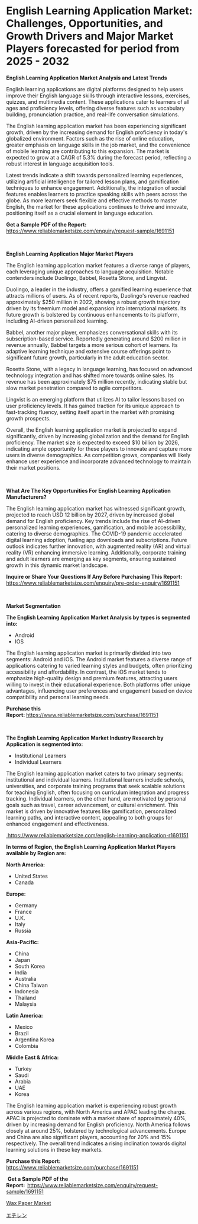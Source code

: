 <p><h1>English Learning Application Market: Challenges, Opportunities, and Growth Drivers and Major Market Players forecasted for period from 2025 - 2032</h1></p><p><strong>English Learning Application Market Analysis and Latest Trends</strong></p>
<p><p>English learning applications are digital platforms designed to help users improve their English language skills through interactive lessons, exercises, quizzes, and multimedia content. These applications cater to learners of all ages and proficiency levels, offering diverse features such as vocabulary building, pronunciation practice, and real-life conversation simulations.</p><p>The English learning application market has been experiencing significant growth, driven by the increasing demand for English proficiency in today's globalized environment. Factors such as the rise of online education, greater emphasis on language skills in the job market, and the convenience of mobile learning are contributing to this expansion. The market is expected to grow at a CAGR of 5.3% during the forecast period, reflecting a robust interest in language acquisition tools.</p><p>Latest trends indicate a shift towards personalized learning experiences, utilizing artificial intelligence for tailored lesson plans, and gamification techniques to enhance engagement. Additionally, the integration of social features enables learners to practice speaking skills with peers across the globe. As more learners seek flexible and effective methods to master English, the market for these applications continues to thrive and innovate, positioning itself as a crucial element in language education.</p></p>
<p><strong>Get a Sample PDF of the Report:&nbsp;</strong> <a href="https://www.reliablemarketsize.com/enquiry/request-sample/1691151?utm_campaign=1886&utm_medium=2&utm_source=Github&utm_content=ia&utm_term=07012025&utm_id=english-learning-application">https://www.reliablemarketsize.com/enquiry/request-sample/1691151</a></p>
<p>&nbsp;</p>
<p><strong>English Learning Application Major Market Players</strong></p>
<p><p>The English learning application market features a diverse range of players, each leveraging unique approaches to language acquisition. Notable contenders include Duolingo, Babbel, Rosetta Stone, and Lingvist. </p><p>Duolingo, a leader in the industry, offers a gamified learning experience that attracts millions of users. As of recent reports, Duolingo's revenue reached approximately $250 million in 2022, showing a robust growth trajectory driven by its freemium model and expansion into international markets. Its future growth is bolstered by continuous enhancements to its platform, including AI-driven personalized learning.</p><p>Babbel, another major player, emphasizes conversational skills with its subscription-based service. Reportedly generating around $200 million in revenue annually, Babbel targets a more serious cohort of learners. Its adaptive learning technique and extensive course offerings point to significant future growth, particularly in the adult education sector.</p><p>Rosetta Stone, with a legacy in language learning, has focused on advanced technology integration and has shifted more towards online sales. Its revenue has been approximately $75 million recently, indicating stable but slow market penetration compared to agile competitors.</p><p>Lingvist is an emerging platform that utilizes AI to tailor lessons based on user proficiency levels. It has gained traction for its unique approach to fast-tracking fluency, setting itself apart in the market with promising growth prospects.</p><p>Overall, the English learning application market is projected to expand significantly, driven by increasing globalization and the demand for English proficiency. The market size is expected to exceed $10 billion by 2026, indicating ample opportunity for these players to innovate and capture more users in diverse demographics. As competition grows, companies will likely enhance user experience and incorporate advanced technology to maintain their market positions.</p></p>
<p>&nbsp;</p>
<p><strong>What Are The Key Opportunities For English Learning Application Manufacturers?</strong></p>
<p><p>The English learning application market has witnessed significant growth, projected to reach USD 12 billion by 2027, driven by increased global demand for English proficiency. Key trends include the rise of AI-driven personalized learning experiences, gamification, and mobile accessibility, catering to diverse demographics. The COVID-19 pandemic accelerated digital learning adoption, fueling app downloads and subscriptions. Future outlook indicates further innovation, with augmented reality (AR) and virtual reality (VR) enhancing immersive learning. Additionally, corporate training and adult learners are emerging as key segments, ensuring sustained growth in this dynamic market landscape.</p></p>
<p><strong>Inquire or Share Your Questions If Any Before Purchasing This Report:</strong> <a href="https://www.reliablemarketsize.com/enquiry/pre-order-enquiry/1691151?utm_campaign=1886&utm_medium=2&utm_source=Github&utm_content=ia&utm_term=07012025&utm_id=english-learning-application">https://www.reliablemarketsize.com/enquiry/pre-order-enquiry/1691151</a></p>
<p>&nbsp;</p>
<p><strong>Market Segmentation</strong></p>
<p><strong>The English Learning Application Market Analysis by types is segmented into:</strong></p>
<p><ul><li>Android</li><li>IOS</li></ul></p>
<p><p>The English learning application market is primarily divided into two segments: Android and iOS. The Android market features a diverse range of applications catering to varied learning styles and budgets, often prioritizing accessibility and affordability. In contrast, the iOS market tends to emphasize high-quality design and premium features, attracting users willing to invest in their educational experience. Both platforms offer unique advantages, influencing user preferences and engagement based on device compatibility and personal learning needs.</p></p>
<p><strong>Purchase this Report:&nbsp;</strong><a href="https://www.reliablemarketsize.com/purchase/1691151?utm_campaign=1886&utm_medium=2&utm_source=Github&utm_content=ia&utm_term=07012025&utm_id=english-learning-application">https://www.reliablemarketsize.com/purchase/1691151</a></p>
<p>&nbsp;</p>
<p><strong>The English Learning Application Market Industry Research by Application is segmented into:</strong></p>
<p><ul><li>Institutional Learners</li><li>Individual Learners</li></ul></p>
<p><p>The English learning application market caters to two primary segments: institutional and individual learners. Institutional learners include schools, universities, and corporate training programs that seek scalable solutions for teaching English, often focusing on curriculum integration and progress tracking. Individual learners, on the other hand, are motivated by personal goals such as travel, career advancement, or cultural enrichment. This market is driven by innovative features like gamification, personalized learning paths, and interactive content, appealing to both groups for enhanced engagement and effectiveness.</p></p>
<p><a href="https://www.reliablemarketsize.com/english-learning-application-r1691151?utm_campaign=1886&utm_medium=2&utm_source=Github&utm_content=ia&utm_term=07012025&utm_id=english-learning-application">&nbsp;https://www.reliablemarketsize.com/english-learning-application-r1691151</a></p>
<p><strong>In terms of Region, the English Learning Application Market Players available by Region are:</strong></p>
<p>
    <p> <strong> North America: </strong>
        <ul>
            <li>United States</li>
            <li>Canada</li>
        </ul>
        </p> 
    <p> <strong> Europe: </strong>
        <ul>
            <li>Germany</li>
            <li>France</li>
            <li>U.K.</li>
            <li>Italy</li>
            <li>Russia</li>
        </ul>
        </p> 
    <p> <strong> Asia-Pacific: </strong>
        <ul>
            <li>China</li>
            <li>Japan</li>
            <li>South Korea</li>
            <li>India</li>
            <li>Australia</li>
            <li>China Taiwan</li>
            <li>Indonesia</li>
            <li>Thailand</li>
            <li>Malaysia</li>
        </ul>
        </p> 
    <p> <strong> Latin America: </strong>
        <ul>
            <li>Mexico</li>
            <li>Brazil</li>
            <li>Argentina Korea</li>
            <li>Colombia</li>
        </ul>
        </p> 
    <p> <strong> Middle East & Africa: </strong>
        <ul>
            <li>Turkey</li>
            <li>Saudi</li>
            <li>Arabia</li>
            <li>UAE</li>
            <li>Korea</li>
        </ul>
    </p>
    </p>
<p><p>The English learning application market is experiencing robust growth across various regions, with North America and APAC leading the charge. APAC is projected to dominate with a market share of approximately 40%, driven by increasing demand for English proficiency. North America follows closely at around 25%, bolstered by technological advancements. Europe and China are also significant players, accounting for 20% and 15% respectively. The overall trend indicates a rising inclination towards digital learning solutions in these key markets.</p></p>
<p><strong>Purchase this Report: </strong><a href="https://www.reliablemarketsize.com/purchase/1691151?utm_campaign=1886&utm_medium=2&utm_source=Github&utm_content=ia&utm_term=07012025&utm_id=english-learning-application">https://www.reliablemarketsize.com/purchase/1691151</a></p>
<p>&nbsp;<strong>Get a Sample PDF of the Report:&nbsp;&nbsp;</strong><a href="https://www.reliablemarketsize.com/enquiry/request-sample/1691151?utm_campaign=1886&utm_medium=2&utm_source=Github&utm_content=ia&utm_term=07012025&utm_id=english-learning-application">https://www.reliablemarketsize.com/enquiry/request-sample/1691151</a></p>
<p><strong></strong></p>
<p><p><a href="https://github.com/vimar16th/Market-Research-Report-List-7/blob/main/wax-paper-market.md?utm_campaign=1886&utm_medium=2&utm_source=Github&utm_content=ia&utm_term=07012025&utm_id=english-learning-application">Wax Paper Market</a></p><p><a href="https://github.com/mohamedbakry57/Market-Research-Report-List-6/blob/main/395247229692.md?utm_campaign=1886&utm_medium=2&utm_source=Github&utm_content=ia&utm_term=07012025&utm_id=english-learning-application">エチレン</a></p></p>